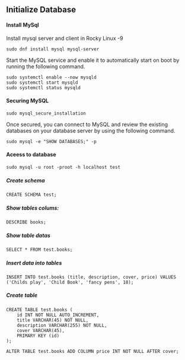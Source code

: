 ## Initialize Database

#### Install MySql

Install mysql server and client in Rocky Linux -9 

```
sudo dnf install mysql mysql-server
```

Start the MySQL service and enable it to automatically start on boot by running the following command.

```
sudo systemctl enable --now mysqld
sudo systemctl start mysqld
sudo systemctl status mysqld
```
#### Securing MySQL

```
sudo mysql_secure_installation
```

Once secured, you can connect to MySQL and review the existing databases on your database server by using the following command.

```
sudo mysql -e "SHOW DATABASES;" -p
```

#### Aceess to database

```
sudo mysql -u root -proot -h localhost test
```

##### Create schema
```
CREATE SCHEMA test;
```

##### Show tables colums:
```
DESCRIBE books;
```
##### Show table datas
```
SELECT * FROM test.books;
```
##### Insert data into tables
```
INSERT INTO test.books (title, description, cover, price) VALUES ('Childs play', 'Child Book', 'fancy pens', 18);
```
##### Create table
```
CREATE TABLE test.books (
    id INT NOT NULL AUTO_INCREMENT,
    title VARCHAR(45) NOT NULL,
    description VARCHAR(255) NOT NULL,
    cover VARCHAR(45),
    PRIMARY KEY (id)
);
```
```
ALTER TABLE test.books ADD COLUMN price INT NOT NULL AFTER cover;
```
